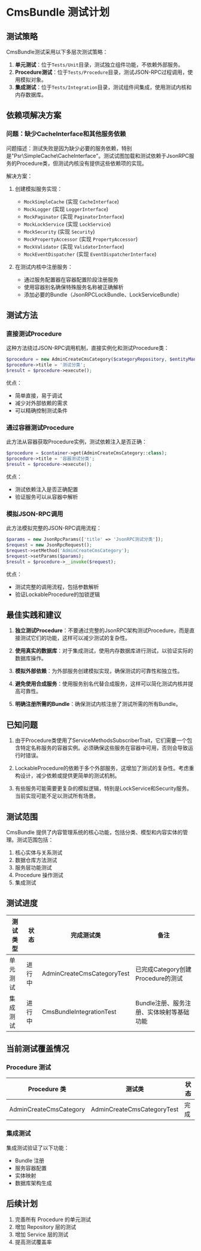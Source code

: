 # CmsBundle 测试计划

## 测试策略

CmsBundle测试采用以下多层次测试策略：

1. **单元测试**：位于`Tests/Unit`目录，测试独立组件功能，不依赖外部服务。
2. **Procedure测试**：位于`Tests/Procedure`目录，测试JSON-RPC过程调用，使用模拟对象。
3. **集成测试**：位于`Tests/Integration`目录，测试组件间集成，使用测试内核和内存数据库。

## 依赖项解决方案

### 问题：缺少CacheInterface和其他服务依赖

问题描述：测试失败是因为缺少必要的服务依赖，特别是"Psr\SimpleCache\CacheInterface"。测试试图加载和测试依赖于JsonRPC服务的Procedure类，但测试内核没有提供这些依赖项的实现。

解决方案：

1. 创建模拟服务实现：
   - `MockSimpleCache` (实现 `CacheInterface`)
   - `MockLogger` (实现 `LoggerInterface`)
   - `MockPaginator` (实现 `PaginatorInterface`)
   - `MockLockService` (实现 `LockService`)
   - `MockSecurity` (实现 `Security`)
   - `MockPropertyAccessor` (实现 `PropertyAccessor`)
   - `MockValidator` (实现 `ValidatorInterface`)
   - `MockEventDispatcher` (实现 `EventDispatcherInterface`)

2. 在测试内核中注册服务：
   - 通过服务配置器在容器配置阶段注册服务
   - 使用容器别名确保特殊服务名称被正确解析
   - 添加必要的Bundle（JsonRPCLockBundle、LockServiceBundle）

## 测试方法

### 直接测试Procedure

这种方法绕过JSON-RPC调用机制，直接实例化和测试Procedure类：

```php
$procedure = new AdminCreateCmsCategory($categoryRepository, $entityManager);
$procedure->title = '测试分类';
$result = $procedure->execute();
```

优点：
- 简单直接，易于调试
- 减少对外部依赖的需求
- 可以精确控制测试条件

### 通过容器测试Procedure

此方法从容器获取Procedure实例，测试依赖注入是否正确：

```php
$procedure = $container->get(AdminCreateCmsCategory::class);
$procedure->title = '容器测试分类';
$result = $procedure->execute();
```

优点：
- 测试依赖注入是否正确配置
- 验证服务可以从容器中解析

### 模拟JSON-RPC调用

此方法模拟完整的JSON-RPC调用流程：

```php
$params = new JsonRpcParams(['title' => 'JsonRPC测试分类']);
$request = new JsonRpcRequest();
$request->setMethod('AdminCreateCmsCategory');
$request->setParams($params);
$result = $procedure->__invoke($request);
```

优点：
- 测试完整的调用流程，包括参数解析
- 验证LockableProcedure的加锁逻辑

## 最佳实践和建议

1. **独立测试Procedure**：不要通过完整的JsonRPC架构测试Procedure，而是直接测试它们的功能，这样可以减少测试的复杂性。

2. **使用真实的数据库**：对于集成测试，使用内存数据库进行测试，以验证实际的数据库操作。

3. **模拟外部依赖**：为外部服务创建模拟实现，确保测试的可靠性和独立性。

4. **避免使用合成服务**：使用服务别名代替合成服务，这样可以简化测试内核并提高可靠性。

5. **明确注册所需的Bundle**：确保测试内核注册了测试所需的所有Bundle。

## 已知问题

1. 由于Procedure类使用了ServiceMethodsSubscriberTrait，它们需要一个包含特定名称服务的容器实例。必须确保这些服务在容器中可用，否则会导致运行时错误。

2. LockableProcedure的依赖于多个外部服务，这增加了测试的复杂性。考虑重构设计，减少依赖或提供更简单的测试机制。

3. 有些服务可能需要更复杂的模拟逻辑，特别是LockService和Security服务。当前实现可能不足以测试所有场景。

## 测试范围

CmsBundle 提供了内容管理系统的核心功能，包括分类、模型和内容实体的管理。测试范围包括：

1. 核心实体与关系测试
2. 数据仓库方法测试
3. 服务层功能测试
4. Procedure 操作测试
5. 集成测试

## 测试进度

| 测试类型 | 状态 | 完成测试类 | 备注 |
|---------|------|-----------|------|
| 单元测试 | 进行中 | AdminCreateCmsCategoryTest | 已完成Category创建Procedure的测试 |
| 集成测试 | 进行中 | CmsBundleIntegrationTest | Bundle注册、服务注册、实体映射等基础功能 |

## 当前测试覆盖情况

### Procedure 测试

| Procedure 类 | 测试类 | 状态 |
|-------------|-------|------|
| AdminCreateCmsCategory | AdminCreateCmsCategoryTest | 完成 |

### 集成测试

集成测试验证了以下功能：

- Bundle 注册
- 服务容器配置
- 实体映射
- 数据库架构生成

## 后续计划

1. 完善所有 Procedure 的单元测试
2. 增加 Repository 层的测试
3. 增加 Service 层的测试
4. 提高测试覆盖率 